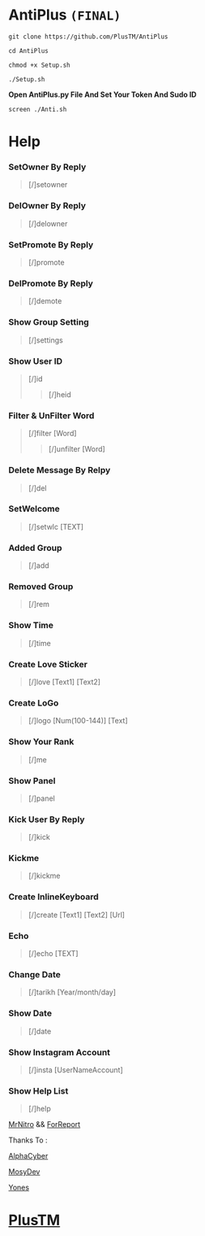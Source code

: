 # AntiPlus `(FINAL)`

`git clone https://github.com/PlusTM/AntiPlus`

`cd AntiPlus`

`chmod +x Setup.sh`

`./Setup.sh`

**Open AntiPlus.py File And Set Your Token And Sudo ID**

`screen ./Anti.sh`

# **Help**

### SetOwner By Reply
> [/]setowner

### DelOwner By Reply
> [/]delowner

### SetPromote By Reply
> [/]promote

### DelPromote By Reply
> [/]demote

### Show Group Setting
> [/]settings

### Show User ID
> [/]id
>>[/]heid

### Filter & UnFilter Word
> [/]filter [Word]
>>[/]unfilter [Word]

### Delete Message By Relpy
> [/]del

### SetWelcome
> [/]setwlc [TEXT]

### Added Group
> [/]add

### Removed Group
> [/]rem

### Show Time
> [/]time

### Create Love Sticker
> [/]love [Text1] [Text2]

### Create LoGo
> [/]logo [Num(100-144)] [Text]

### Show Your Rank
> [/]me

### Show Panel
> [/]panel

### Kick User By Reply
> [/]kick

### Kickme
> [/]kickme

### Create InlineKeyboard
> [/]create [Text1] [Text2] [Url]

### Echo
> [/]echo [TEXT]

### Change Date
> [/]tarikh [Year/month/day]

### Show Date
> [/]date

### Show Instagram Account
> [/]insta [UserNameAccount]

### Show Help List
> [/]help

[MrNitro](https://t.me/HajiNitro) && [ForReport](https://t.me/PVSefareshatBoT)

Thanks To :

[AlphaCyber](https://t.me/AlphaCyber)

[MosyDev](https://t.me/MosyDev)

[Yones](https://t.me/AnonyDev)

# [PlusTM](https://telegram.me/PlusTM)


